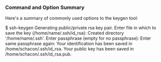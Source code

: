 ### Command and Option Summary

Here's a summary of commonly used options to the keygen tool:

$ ssh-keygen
Generating public/private rsa key pair.
Enter file in which to save the key (/home/name/.ssh/id_rsa):
Created directory '/home/name/.ssh'.
Enter passphrase (empty for no passphrase):
Enter same passphrase again:
Your identification has been saved in /home/schacon/.ssh/id_rsa.
Your public key has been saved in /home/schacon/.ssh/id_rsa.pub.
